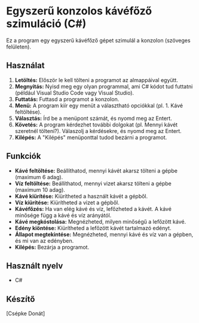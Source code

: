 # Egyszerű konzolos kávéfőző szimuláció (C#)

Ez a program egy egyszerű kávéfőző gépet szimulál a konzolon (szöveges felületen).

## Használat

1.  **Letöltés:** Először le kell tölteni a programot az almappáival együtt.
2.  **Megnyitás:** Nyisd meg egy olyan programmal, ami C# kódot tud futtatni (például Visual Studio Code vagy Visual Studio).
3.  **Futtatás:** Futtasd a programot a konzolon.
4.  **Menü:** A program kiír egy menüt a választható opciókkal (pl. 1. Kávé feltöltése).
5.  **Választás:** Írd be a menüpont számát, és nyomd meg az Entert.
6.  **Követés:** A program kérdezhet további dolgokat (pl. Mennyi kávét szeretnél tölteni?). Válaszolj a kérdésekre, és nyomd meg az Entert.
7.  **Kilépés:** A "Kilépés" menüponttal tudod bezárni a programot.

## Funkciók

* **Kávé feltöltése:** Beállíthatod, mennyi kávét akarsz tölteni a gépbe (maximum 6 adag).
* **Víz feltöltése:** Beállíthatod, mennyi vizet akarsz tölteni a gépbe (maximum 10 adag).
* **Kávé kiürítése:** Kiürítheted a használt kávét a gépből.
* **Víz kiürítése:** Kiürítheted a vizet a gépből.
* **Kávéfőzés:** Ha van elég kávé és víz, lefőzheted a kávét. A kávé minősége függ a kávé és víz arányától.
* **Kávé megkóstolása:** Megnézheted, milyen minőségű a lefőzött kávé.
* **Edény kiöntése:** Kiürítheted a lefőzött kávét tartalmazó edényt.
* **Állapot megtekintése:** Megnézheted, mennyi kávé és víz van a gépben, és mi van az edényben.
* **Kilépés:** Bezárja a programot.

## Használt nyelv

* C#

## Készítő

[Csépke Donát]
